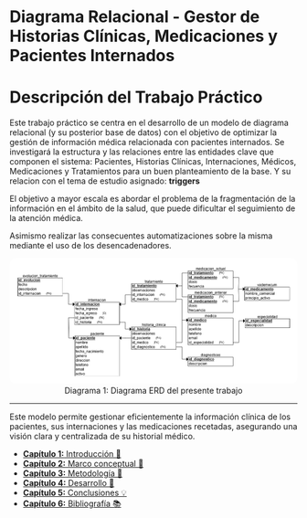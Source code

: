 # Diagrama Relacional - Gestor de Historias Clínicas, Medicaciones y Pacientes Internados

# Descripción del Trabajo Práctico
Este trabajo práctico se centra en el desarrollo de un modelo de diagrama relacional (y su posterior base de datos) con el objetivo de optimizar la gestión de información médica relacionada con pacientes internados.
Se investigará la estructura y las relaciones entre las entidades clave que componen el sistema: Pacientes, Historias Clínicas, Internaciones, Médicos, Medicaciones y Tratamientos para un buen planteamiento de la base. Y su relacion con el tema de estudio asignado: **triggers**

El objetivo a mayor escala es abordar el problema de la fragmentación de la información en el ámbito de la salud, que puede dificultar el seguimiento de la atención médica.

Asimismo realizar las consecuentes automatizaciones sobre la misma mediante el uso de los desencadenadores.

<img src="./assets/diagrama3.png" style="border-radius: 10px;" alt="Diagrama de la base de datos">

<div style="text-align: center; width: 100%">
  Diagrama 1: Diagrama ERD del presente trabajo
</div>

<hr>

Este modelo permite gestionar eficientemente la información clínica de los pacientes, sus internaciones y las medicaciones recetadas, asegurando una visión clara y centralizada de su historial médico.

- [**Capítulo 1:** Introducción 📑](Cap1.md)
- [**Capítulo 2:** Marco conceptual 📝](Cap2.md)
- [**Capítulo 3:** Metodología 🧠](Cap3.md)
- [**Capítulo 4:** Desarrollo 📜](Cap4.md)
- [**Capítulo 5:** Conclusiones 💡](Cap5.md)
- [**Capítulo 6:** Bibliografía 📚](Cap6.md)

